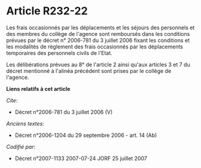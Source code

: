 # Article R232-22

Les frais occasionnés par les déplacements et les séjours des personnels et des membres du collège de l'agence sont
remboursés dans les conditions prévues par le décret n° 2006-781 du 3 juillet 2006 fixant les conditions et les modalités de
règlement des frais occasionnés par les déplacements temporaires des personnels civils de l'Etat. 

Les délibérations prévues au 8° de l'article 2 ainsi qu'aux articles 3 et 7 du décret mentionné à l'alinéa précédent sont
prises par le collège de l'agence.

**Liens relatifs à cet article**

_Cite_:

  - Décret n°2006-781 du 3 juillet 2006 (V)

_Anciens textes_:

  - Décret n°2006-1204 du 29 septembre 2006 - art. 14 (Ab)

_Codifié par_:

  - Décret n°2007-1133 2007-07-24 JORF 25 juillet 2007
